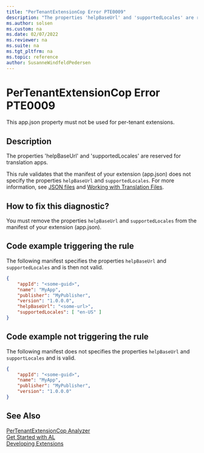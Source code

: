 ```yaml
---
title: "PerTenantExtensionCop Error PTE0009"
description: "The properties 'helpBaseUrl' and 'supportedLocales' are reserved for translation apps."
ms.author: solsen
ms.custom: na
ms.date: 02/07/2022
ms.reviewer: na
ms.suite: na
ms.tgt_pltfrm: na
ms.topic: reference
author: SusanneWindfeldPedersen
---
```

[//]: # (START>DO_NOT_EDIT)
[//]: # (IMPORTANT:Do not edit any of the content between here and the END>DO_NOT_EDIT.)
[//]: # (Any modifications should be made in the .xml files in the ModernDev repo.)
# PerTenantExtensionCop Error PTE0009
This app.json property must not be used for per-tenant extensions.

## Description
The properties 'helpBaseUrl' and 'supportedLocales' are reserved for translation apps.

[//]: # (IMPORTANT: END>DO_NOT_EDIT)

This rule validates that the manifest of your extension (app.json) does not specify the properties `helpBaseUrl` and `supportedLocales`.
For more information, see [JSON files](../devenv-json-files.md) and [Working with Translation Files](../devenv-work-with-translation-files.md).

## How to fix this diagnostic?

You must remove the properties `helpBaseUrl` and `supportedLocales` from the manifest of your extension (app.json).

## Code example triggering the rule

The following manifest specifies the properties `helpBaseUrl` and `supportedLocales` and is then not valid.

```JSON
{
    "appId": "<some-guid>",
    "name": "MyApp",
    "publisher": "MyPublisher",
    "version": "1.0.0.0",
    "helpBaseUrl": "<some-url>",
    "supportedLocales": [ "en-US" ]
}
```

## Code example not triggering the rule

The following manifest does not specifies the properties `helpBaseUrl` and `supportLocales` and is valid.

```JSON
{
    "appId": "<some-guid>",
    "name": "MyApp",
    "publisher": "MyPublisher",
    "version": "1.0.0.0"
}
```


## See Also  
[PerTenantExtensionCop Analyzer](pertenantextensioncop.md)  
[Get Started with AL](../devenv-get-started.md)  
[Developing Extensions](../devenv-dev-overview.md)  
